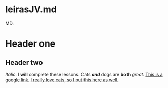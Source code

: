 # leirasJV.md
MD.
# Header one
## Header two
_Italic_.
I **will** complete these lessons.
Cats **_and_** dogs are **both** _great_.
[This is a google link.](www.google.com)
[I really love cats, so I put this here as well.](www.dailykitten.com)
